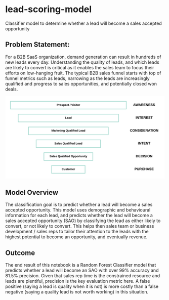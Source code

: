 # lead-scoring-model
Classifier model to determine whether a lead will become a sales accepted opportunity


## Problem Statement:

For a B2B SaaS organization, demand generation can result in hundreds of new leads every day. Understanding the quality of leads, and which leads are likely to convert is critical as it enables the sales team to focus their efforts on low-hanging fruit. The typical B2B sales funnel starts with top of funnel metrics such as leads, narrowing as the leads are increasingly qualified and progress to sales opportunities, and potentially closed won deals. 

![title](img/b2bfunnel.png)

## Model Overview

The classification goal is to predict whether a lead will become a sales accepted opportunity. This model uses demographic and behavioural information for each lead, and predicts whether the lead will become a sales accepted opportunity (SAO) by classifying the lead as either likely to convert, or not likely to convert. This helps then sales team or business development / sales reps to tailor their attention to the leads with the highest potential to become an opportunity, and eventually revenue. 

## Outcome

The end result of this notebook is a Random Forest Classifier model that predicts whether a lead will become an SAO with over 99% accuracy and 81.5% precision. Given that sales rep time is the constrained resource and leads are plentiful, precision is the key evaluation metric here. A false positive (saying a lead is quality when it is not) is more costly than a false negative (saying a quality lead is not worth working) in this situation.

